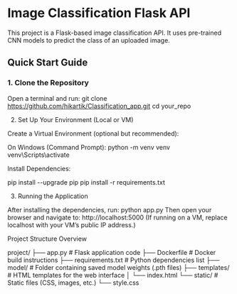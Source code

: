 # Image Classification Flask API

This project is a Flask-based image classification API. It uses pre-trained CNN models to predict the class of an uploaded image.

## Quick Start Guide

### 1. Clone the Repository

Open a terminal and run:
git clone https://github.com/hikartik/Classification_app.git
cd your_repo

2. Set Up Your Environment (Local or VM)

Create a Virtual Environment (optional but recommended):

On Windows (Command Prompt):
python -m venv venv
venv\Scripts\activate

Install Dependencies:

pip install --upgrade pip
pip install -r requirements.txt


3. Running the Application

After installing the dependencies, run:
python app.py
Then open your browser and navigate to:
http://localhost:5000
(If running on a VM, replace localhost with your VM’s public IP address.)



Project Structure Overview

project/
├── app.py                   # Flask application code
├── Dockerfile               # Docker build instructions
├── requirements.txt         # Python dependencies list
├── model/                   # Folder containing saved model weights (.pth files)
├── templates/               # HTML templates for the web interface
│   └── index.html
└── static/                  # Static files (CSS, images, etc.)
    └── style.css
